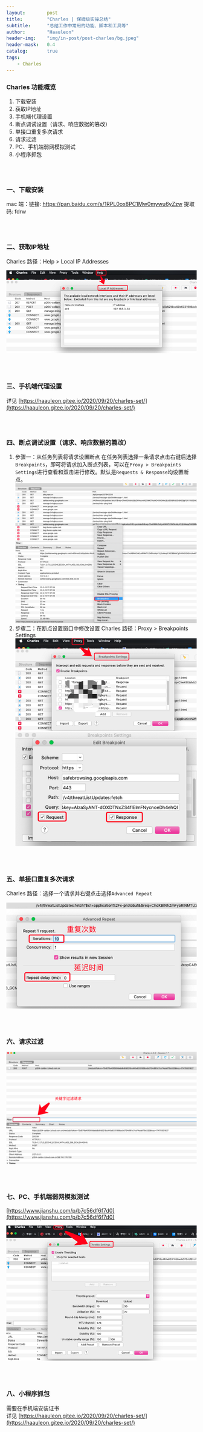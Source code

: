 ```yaml
---
layout:        post
title:         "Charles | 保姆级实操总结"
subtitle:      "总结工作中常用的功能、脚本和工具等"
author:        "Haauleon"
header-img:    "img/in-post/post-charles/bg.jpeg"
header-mask:   0.4
catalog:       true
tags:
    - Charles
---
```


### Charles 功能概览
1. 下载安装     
2. 获取IP地址        
3. 手机端代理设置         
4. 断点调试设置（请求、响应数据的篡改）              
5. 单接口重复多次请求           
6. 请求过滤               
7. PC、手机端弱网模拟测试 
8. 小程序抓包

<br><br>

### 一、下载安装 
mac 端：链接: https://pan.baidu.com/s/1RPL0ox8PC1Mw0mywu6yZzw 提取码: fdrw 

<br><br>

### 二、获取IP地址 
Charles 路径：Help > Local IP Addresses          

![](\img\in-post\post-charles\2022-04-28-charles-review-1.png)

<br><br>

### 三、手机端代理设置
详见 [https://haauleon.gitee.io/2020/09/20/charles-set/](https://haauleon.gitee.io/2020/09/20/charles-set/)

<br><br>

### 四、断点调试设置（请求、响应数据的篡改）
1. 步骤一：从任务列表将请求设置断点
    在任务列表选择一条请求点击右键后选择`Breakpoints`，即可将请求加入断点列表，可以在`Proxy > Breakpoints Settings`进行查看和双击进行修改。默认是`Requests & Response`均设置断点。 
    ![](\img\in-post\post-charles\2022-04-28-charles-review-2.png)
2. 步骤二：在断点设置窗口中修改设置
    Charles 路径：Proxy > Breakpoints Settings 
    ![](\img\in-post\post-charles\2022-04-28-charles-review-3.png)
    ![](\img\in-post\post-charles\2022-04-28-charles-review-4.png)

<br><br>

### 五、单接口重复多次请求   
Charles 路径：选择一个请求并右键点击选择`Advanced Repeat`       

![](\img\in-post\post-charles\2022-04-28-charles-review-5.png)

<br><br>

### 六、请求过滤
![](\img\in-post\post-charles\2022-04-28-charles-review-6.png)

<br><br>

### 七、PC、手机端弱网模拟测试
[https://www.jianshu.com/p/b7c56df6f7d0](https://www.jianshu.com/p/b7c56df6f7d0)         

![](\img\in-post\post-charles\2022-04-28-charles-review-7.png)

<br><br>

### 八、小程序抓包
需要在手机端安装证书           
详见 [https://haauleon.gitee.io/2020/09/20/charles-set/](https://haauleon.gitee.io/2020/09/20/charles-set/)